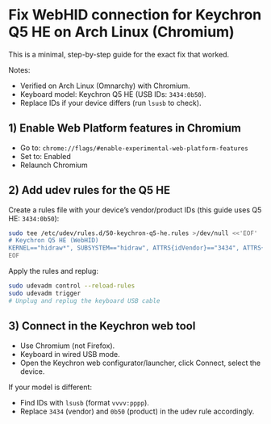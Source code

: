 # Fix WebHID connection for Keychron Q5 HE on Arch Linux (Chromium)

This is a minimal, step-by-step guide for the exact fix that worked.

Notes:
- Verified on Arch Linux (Omnarchy) with Chromium.
- Keyboard model: Keychron Q5 HE (USB IDs: `3434:0b50`).
- Replace IDs if your device differs (run `lsusb` to check).

## 1) Enable Web Platform features in Chromium
- Go to: `chrome://flags/#enable-experimental-web-platform-features`
- Set to: Enabled
- Relaunch Chromium

## 2) Add udev rules for the Q5 HE
Create a rules file with your device’s vendor/product IDs (this guide uses Q5 HE: `3434:0b50`):

```bash
sudo tee /etc/udev/rules.d/50-keychron-q5-he.rules >/dev/null <<'EOF'
# Keychron Q5 HE (WebHID)
KERNEL=="hidraw*", SUBSYSTEM=="hidraw", ATTRS{idVendor}=="3434", ATTRS{idProduct}=="0b50", MODE="0666", TAG+="uaccess", TAG+="udev-acl"
EOF
```

Apply the rules and replug:

```bash
sudo udevadm control --reload-rules
sudo udevadm trigger
# Unplug and replug the keyboard USB cable
```

## 3) Connect in the Keychron web tool
- Use Chromium (not Firefox).
- Keyboard in wired USB mode.
- Open the Keychron web configurator/launcher, click Connect, select the device.

If your model is different:
- Find IDs with `lsusb` (format `vvvv:pppp`).
- Replace `3434` (vendor) and `0b50` (product) in the udev rule accordingly.